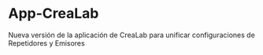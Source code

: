 # App-CreaLab
Nueva versión de la aplicación de CreaLab para unificar configuraciones de Repetidores y Emisores
